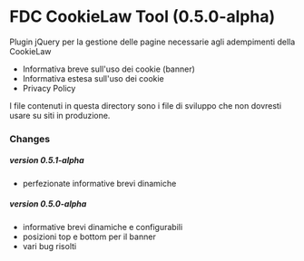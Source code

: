 # FDC CookieLaw Tool (0.5.0-alpha)
Plugin jQuery per la gestione delle pagine necessarie agli adempimenti della CookieLaw

* Informativa breve sull'uso dei cookie (banner)
* Informativa estesa sull'uso dei cookie
* Privacy Policy

I file contenuti in questa directory sono i file di sviluppo che non dovresti usare su siti in produzione.


### Changes

##### version 0.5.1-alpha<br>
* perfezionate informative brevi dinamiche

##### version 0.5.0-alpha<br>
* informative brevi dinamiche e configurabili
* posizioni top e bottom per il banner
* vari bug risolti


